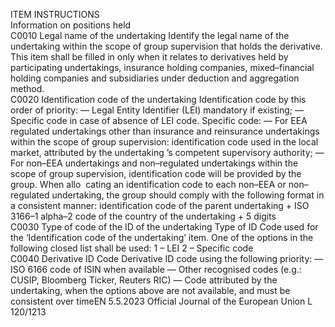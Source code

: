  
ITEM  INSTRUCTIONS  
Information on 
positions held  
C0010  Legal name of the 
undertaking  Identify the legal name of the undertaking within the scope of group supervision that 
holds the derivative. 
This item shall be filled in only when it relates to derivatives held by participating 
undertakings, insurance holding companies, mixed–financial holding companies and 
subsidiaries under deduction and aggregation method.  
C0020  Identification code of the 
undertaking  Identification code by this order of priority: 
— Legal Entity Identifier (LEI) mandatory if existing; 
— Specific code in case of absence of LEI code. 
Specific code: 
— For EEA regulated undertakings other than insurance and reinsurance undertakings 
within the scope of group supervision: identification code used in the local market, 
attributed by the undertaking ’s competent supervisory authority; 
— For non–EEA undertakings and non–regulated undertakings within the scope of 
group supervision, identification code will be provided by the group. When allo ­
cating an identification code to each non–EEA or non–regulated undertaking, the 
group should comply with the following format in a consistent manner: 
identification code of the parent undertaking + ISO 3166–1 alpha–2 code of the 
country of the undertaking + 5 digits  
C0030  Type of code of the ID of 
the undertaking  Type of ID Code used for the ‘Identification code of the undertaking’ item. One of the 
options in the following closed list shall be used: 
1 – LEI 
2 – Specific code  
C0040  Derivative ID Code  Derivative ID code using the following priority: 
— ISO 6166 code of ISIN when available 
— Other recognised codes (e.g.: CUSIP, Bloomberg Ticker, Reuters RIC) 
— Code attributed by the undertaking, when the options above are not available, and 
must be consistent over timeEN  5.5.2023 Official Journal of the European Union L 120/1213